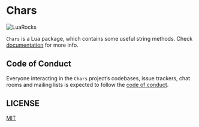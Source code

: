 # Chars

![LuaRocks](https://img.shields.io/luarocks/v/monzita/chars.svg?style=flat-square)

`Chars` is a Lua package, which contains some useful string methods. Check [documentation](https://github.com/monzita/chars/wiki) for more info.

## Code of Conduct

Everyone interacting in the `Chars` project’s codebases, issue trackers, chat rooms and mailing lists is expected to follow the [code of conduct](https://github.com/monzita/chars/blob/master/CODE_OF_CONDUCT.md).

## LICENSE

[MIT](https://github.com/monzita/chars/blob/master/LICENSE)